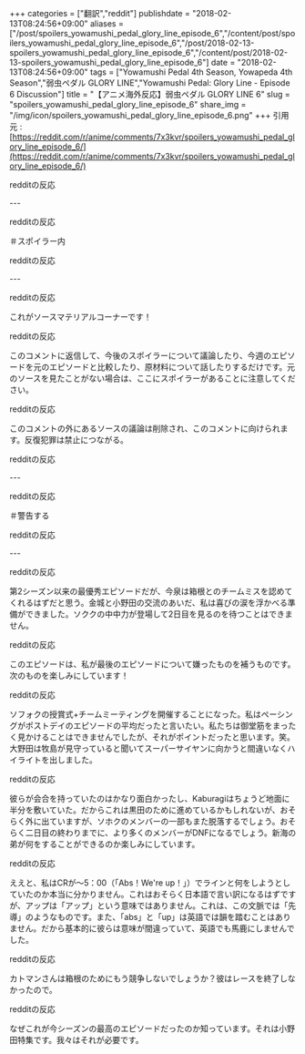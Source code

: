 +++
categories = ["翻訳","reddit"]
publishdate = "2018-02-13T08:24:56+09:00"
aliases = ["/post/spoilers_yowamushi_pedal_glory_line_episode_6","/content/post/spoilers_yowamushi_pedal_glory_line_episode_6","/post/2018-02-13-spoilers_yowamushi_pedal_glory_line_episode_6","/content/post/2018-02-13-spoilers_yowamushi_pedal_glory_line_episode_6"]
date = "2018-02-13T08:24:56+09:00"
tags = ["Yowamushi Pedal 4th Season, Yowapeda 4th Season","弱虫ペダル GLORY LINE","Yowamushi Pedal: Glory Line - Episode 6 Discussion"]
title = "【アニメ海外反応】弱虫ペダル GLORY LINE 6"
slug = "spoilers_yowamushi_pedal_glory_line_episode_6"
share_img = "/img/icon/spoilers_yowamushi_pedal_glory_line_episode_6.png"
+++
引用元 : [https://reddit.com/r/anime/comments/7x3kvr/spoilers_yowamushi_pedal_glory_line_episode_6/](https://reddit.com/r/anime/comments/7x3kvr/spoilers_yowamushi_pedal_glory_line_episode_6/)

<p><span class="reddit-comment">redditの反応</span></p>---

<p><span class="reddit-comment">redditの反応</span></p>＃スポイラー内

<p><span class="reddit-comment">redditの反応</span></p>---

<p><span class="reddit-comment">redditの反応</span></p>これがソースマテリアルコーナーです！

<p><span class="reddit-comment">redditの反応</span></p>このコメントに返信して、今後のスポイラーについて議論したり、今週のエピソードを元のエピソードと比較したり、原材料について話したりするだけです。元のソースを見たことがない場合は、ここにスポイラーがあることに注意してください。

<p><span class="reddit-comment">redditの反応</span></p>このコメントの外にあるソースの議論は削除され、このコメントに向けられます。反復犯罪は禁止につながる。

<p><span class="reddit-comment">redditの反応</span></p>---

<p><span class="reddit-comment">redditの反応</span></p>＃警告する

<p><span class="reddit-comment">redditの反応</span></p>---

<p><span class="reddit-comment">redditの反応</span></p>第2シーズン以来の最優秀エピソードだが、今泉は箱根とのチームミスを認めてくれるはずだと思う。金城と小野田の交流のあいだ、私は喜びの涙を浮かべる準備ができました。ソククの中中力が登場して2日目を見るのを待つことはできません。

<p><span class="reddit-comment">redditの反応</span></p>このエピソードは、私が最後のエピソードについて嫌ったものを補うものです。次のものを楽しみにしています！

<p><span class="reddit-comment">redditの反応</span></p>ソフォクの授賞式+チームミーティングを開催することになった。私はペーシングがポストデイのエピソードの平均だったと言いたい。私たちは御堂筋をまったく見かけることはできませんでしたが、それがポイントだったと思います。笑。大野田は牧島が見守っていると聞いてスーパーサイヤンに向かうと間違いなくハイライトを出しました。

<p><span class="reddit-comment">redditの反応</span></p>彼らが会合を持っていたのはかなり面白かったし、Kaburagiはちょうど地面に半分を敷いていた。だからこれは黒田のために進めているかもしれないが、おそらく外に出ていますが、ソホクのメンバーの一部もまた脱落するでしょう。おそらく二日目の終わりまでに、より多くのメンバーがDNFになるでしょう。新海の弟が何をすることができるのか楽しみにしています。

<p><span class="reddit-comment">redditの反応</span></p>ええと、私はCRが〜5：00（「Abs！We're up！」）でラインと何をしようとしていたのか本当に分かりません。これはおそらく日本語で言い訳になるはずですが、アップは「アップ」という意味ではありません。これは、この文脈では「先導」のようなものです。また、「abs」と「up」は英語では韻を踏むことはありません。だから基本的に彼らは意味が間違っていて、英語でも馬鹿にしませんでした。

<p><span class="reddit-comment">redditの反応</span></p>カトマンさんは箱根のためにもう競争しないでしょうか？彼はレースを終了しなかったので。

<p><span class="reddit-comment">redditの反応</span></p>なぜこれが今シーズンの最高のエピソードだったのか知っています。それは小野田特集です。我々はそれが必要です。
